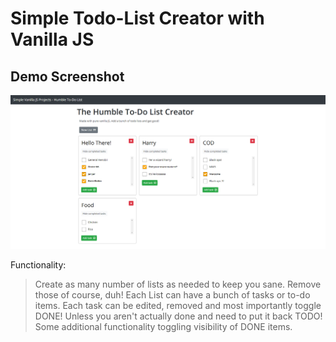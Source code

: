 # Simple Todo-List Creator with Vanilla JS

## Demo Screenshot
![To-Do](/imgs/demo.png)

Functionality: 
> Create as many number of lists as needed to keep you sane.
> Remove those of course, duh!
> Each List can have a bunch of tasks or to-do items.
> Each task can be edited, removed and most importantly toggle DONE!
> Unless you aren't actually done and need to put it back TODO!
> Some additional functionality toggling visibility of DONE items.
